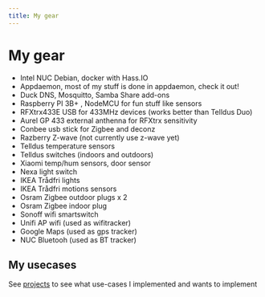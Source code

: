 ```yaml
---
title: My gear
---
```

# My gear
- Intel NUC Debian, docker with Hass.IO
- Appdaemon, most of my stuff is done in appdaemon, check it out!
- Duck DNS, Mosquitto, Samba Share add-ons
- Raspberry PI 3B+ , NodeMCU for fun stuff like sensors
- RFXtrx433E USB for 433MHz devices (works better than Telldus Duo)
- Aurel GP 433 external anthenna for RFXtrx sensitivity
- Conbee usb stick for Zigbee and deconz
- Razberry Z-wave (not currently use z-wave yet)
- Telldus temperature sensors
- Telldus switches (indoors and outdoors)
- Xiaomi temp/hum sensors, door sensor
- Nexa light switch
- IKEA Trådfri lights 
- IKEA Trådfri motions sensors
- Osram Zigbee outdoor plugs x 2
- Osram Zigbee indoor plug
- Sonoff wifi smartswitch
- Unifi AP wifi (used as wifitracker)
- Google Maps (used as gps tracker)
- NUC Bluetooh (used as BT tracker)

## My usecases
See [projects](https://github.com/helto4real/hassio/projects/1) to see what use-cases I implemented and wants to implement


